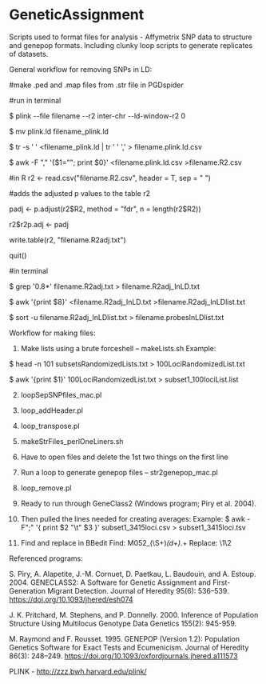 # GeneticAssignment
Scripts used to format files for analysis - Affymetrix SNP data to structure and genepop formats. Including clunky loop scripts to generate replicates of datasets.

General workflow for removing SNPs in LD:

#make .ped and .map files from .str file in PGDspider

#run in terminal

$ plink --file filename --r2 inter-chr --ld-window-r2 0

$ mv plink.ld filename_plink.ld

$ tr -s ' ' <filename_plink.ld | tr ' ' ',' > filename.plink.ld.csv

$ awk -F "," '{$1=""; print $0}' <filename.plink.ld.csv >filename.R2.csv

#in R
r2 <- read.csv("filename.R2.csv", header = T, sep = " ")

#adds the adjusted p values to the table r2

padj <- p.adjust(r2$R2, method = "fdr", n = length(r2$R2))

r2$r2p.adj <- padj

write.table(r2, "filename.R2adj.txt")

quit()

#in terminal

$ grep '0\.8*' filename.R2adj.txt > filename.R2adj_InLD.txt

$ awk '{print $8}' <filename.R2adj_InLD.txt >filename.R2adj_InLDlist.txt

$ sort -u filename.R2adj_InLDlist.txt > filename.probesInLDlist.txt

Workflow for making files:
1. Make lists using a brute forceshell – makeLists.sh
  Example:
  
  $ head -n 101 subsetsRandomizedLists.txt > 100LociRandomizedList.txt
  
  $ awk '{print $1}' 100LociRandomizedList.txt > subset1_100lociList.list
    
2. loopSepSNPfiles_mac.pl
3. loop_addHeader.pl
4. loop_transpose.pl
5. makeStrFiles_perlOneLiners.sh
6. Have to open files and delete the 1st two things on the first line
7. Run a loop to generate genepop files – str2genepop_mac.pl
9. loop_remove.pl
10. Ready to run through GeneClass2 (Windows program; Piry et al. 2004).
11. Then pulled the lines needed for creating averages:
  Example:
  $ awk -F";" '{ print $2 "\t" $3 }' subset1_3415loci.csv > subset1_3415loci.tsv
  
12. Find and replace in BBedit
  Find: M052_(\S+)_(d+)_.+
  Replace: \1\2

Referenced programs:

S. Piry, A. Alapetite, J.-M. Cornuet, D. Paetkau, L. Baudouin, and A. Estoup. 2004. GENECLASS2: A Software for Genetic Assignment and First-Generation Migrant Detection. Journal of Heredity 95(6): 536–539. https://doi.org/10.1093/jhered/esh074

J. K. Pritchard, M. Stephens, and P. Donnelly. 2000. Inference of Population Structure Using Multilocus Genotype Data
Genetics 155(2): 945-959.

M. Raymond and F. Rousset. 1995. GENEPOP (Version 1.2): Population Genetics Software for Exact Tests and Ecumenicism. Journal of Heredity 86(3): 248–249. https://doi.org/10.1093/oxfordjournals.jhered.a111573

PLINK - http://zzz.bwh.harvard.edu/plink/
